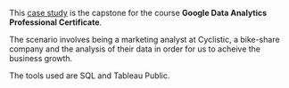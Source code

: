 This [case study](Capstone1.md) is the capstone for the course **Google Data Analytics Professional Certificate**. 

The scenario involves being a marketing analyst at Cyclistic, a bike-share company and the analysis of their data in order for us to acheive the business growth. 

The tools used are SQL and Tableau Public. 
